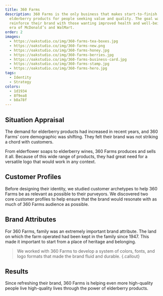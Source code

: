 ```yaml
---
title: 360 Farms
description: 360 Farms is the only business that makes start-to-finish
  elderberry products for people seeking value and quality. The goal was to
  reinforce their brand with those wanting improved health and well-being in an
  era of McDonald’s and WalMart.
order: 2
images:
  - https://oakstudio.co/img/360-farms-tea-boxes.jpg
  - https://oakstudio.co/img/360-farms-new.png
  - https://oakstudio.co/img/360-farms-honey.jpg
  - https://oakstudio.co/img/360-farms-berries.jpg
  - https://oakstudio.co/img/360-farms-business-card.jpg
  - https://oakstudio.co/img/360-farms-stamp.jpg
  - https://oakstudio.co/img/360-farms-hero.jpg
tags:
  - Identity
  - Strategy
colors:
  - 1d1934
  - 8f9ea8
  - b8a78f
---
```


## Situation Appraisal

The demand for elderberry products had increased in recent years, and 360 Farms' core demographic was shifting. They felt their brand was not striking a chord with customers.

From elderflower soaps to elderberry wines, 360 Farms produces and sells it all. Because of this wide range of products, they had great need for a versatile logo that would work in any context.

## Customer Profiles

Before designing their identity, we studied customer archetypes to help 360 Farms be as relevant as possible to their purveyors. We discovered two core customer profiles to help ensure that the brand would resonate with as much of 360 Farms audience as possible.

## Brand Attributes

For 360 Farms, family was an extremely important brand attribute. The land on which the farm operated had been kept in the family since 1947. This made it important to start from a place of heritage and belonging.

> We worked with 360 Farms to develop a system of colors, fonts, and logo formats that made the brand fluid and durable.
{.callout}

## Results

Since refreshing their brand, 360 Farms is helping even more high-quality people live high-quality lives through the power of elderberry products.
